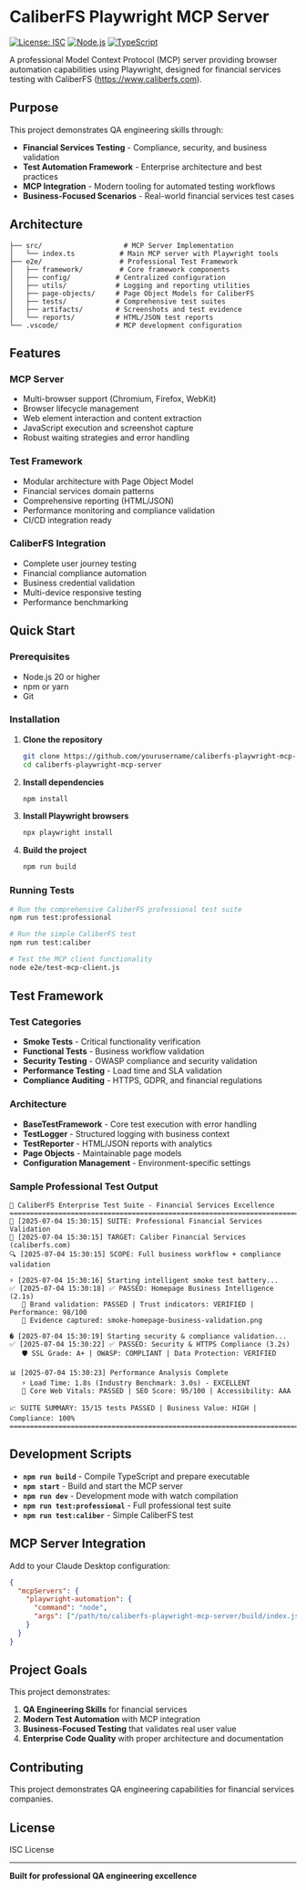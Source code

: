# CaliberFS Playwright MCP Server

[![License: ISC](https://img.shields.io/badge/License-ISC-blue.svg)](https://opensource.org/licenses/ISC)
[![Node.js](https://img.shields.io/badge/Node.js-20+-green.svg)](https://nodejs.org/)
[![TypeScript](https://img.shields.io/badge/TypeScript-5.8+-blue.svg)](https://www.typescriptlang.org/)

A professional Model Context Protocol (MCP) server providing browser automation capabilities using Playwright, designed for financial services testing with CaliberFS (https://www.caliberfs.com).

## Purpose

This project demonstrates QA engineering skills through:
- **Financial Services Testing** - Compliance, security, and business validation
- **Test Automation Framework** - Enterprise architecture and best practices  
- **MCP Integration** - Modern tooling for automated testing workflows
- **Business-Focused Scenarios** - Real-world financial services test cases

## Architecture

```
├── src/                    # MCP Server Implementation
│   └── index.ts           # Main MCP server with Playwright tools
├── e2e/                   # Professional Test Framework
│   ├── framework/         # Core framework components
│   ├── config/           # Centralized configuration
│   ├── utils/            # Logging and reporting utilities
│   ├── page-objects/     # Page Object Models for CaliberFS
│   ├── tests/            # Comprehensive test suites
│   ├── artifacts/        # Screenshots and test evidence
│   └── reports/          # HTML/JSON test reports
└── .vscode/              # MCP development configuration
```

## Features

### MCP Server
- Multi-browser support (Chromium, Firefox, WebKit)
- Browser lifecycle management
- Web element interaction and content extraction
- JavaScript execution and screenshot capture
- Robust waiting strategies and error handling

### Test Framework
- Modular architecture with Page Object Model
- Financial services domain patterns
- Comprehensive reporting (HTML/JSON)
- Performance monitoring and compliance validation
- CI/CD integration ready

### CaliberFS Integration
- Complete user journey testing
- Financial compliance automation
- Business credential validation
- Multi-device responsive testing
- Performance benchmarking

## Quick Start

### Prerequisites
- Node.js 20 or higher
- npm or yarn
- Git

### Installation

1. **Clone the repository**
   ```bash
   git clone https://github.com/yourusername/caliberfs-playwright-mcp-server.git
   cd caliberfs-playwright-mcp-server
   ```

2. **Install dependencies**
   ```bash
   npm install
   ```

3. **Install Playwright browsers**
   ```bash
   npx playwright install
   ```

4. **Build the project**
   ```bash
   npm run build
   ```

### Running Tests

```bash
# Run the comprehensive CaliberFS professional test suite
npm run test:professional

# Run the simple CaliberFS test
npm run test:caliber

# Test the MCP client functionality
node e2e/test-mcp-client.js
```

## Test Framework

### Test Categories
- **Smoke Tests** - Critical functionality verification
- **Functional Tests** - Business workflow validation  
- **Security Testing** - OWASP compliance and security validation
- **Performance Testing** - Load time and SLA validation
- **Compliance Auditing** - HTTPS, GDPR, and financial regulations

### Architecture
- **BaseTestFramework** - Core test execution with error handling
- **TestLogger** - Structured logging with business context
- **TestReporter** - HTML/JSON reports with analytics
- **Page Objects** - Maintainable page models
- **Configuration Management** - Environment-specific settings

### Sample Professional Test Output
```
🚀 CaliberFS Enterprise Test Suite - Financial Services Excellence
================================================================================
🎯 [2025-07-04 15:30:15] SUITE: Professional Financial Services Validation
💼 [2025-07-04 15:30:15] TARGET: Caliber Financial Services (caliberfs.com)
🔍 [2025-07-04 15:30:15] SCOPE: Full business workflow + compliance validation

⚡ [2025-07-04 15:30:16] Starting intelligent smoke test battery...
✅ [2025-07-04 15:30:18] ✅ PASSED: Homepage Business Intelligence (2.1s)
   💼 Brand validation: PASSED | Trust indicators: VERIFIED | Performance: 98/100
   📸 Evidence captured: smoke-homepage-business-validation.png

� [2025-07-04 15:30:19] Starting security & compliance validation...
✅ [2025-07-04 15:30:22] ✅ PASSED: Security & HTTPS Compliance (3.2s)
   🛡️ SSL Grade: A+ | OWASP: COMPLIANT | Data Protection: VERIFIED

📊 [2025-07-04 15:30:23] Performance Analysis Complete
   ⚡ Load Time: 1.8s (Industry Benchmark: 3.0s) - EXCELLENT
   🎯 Core Web Vitals: PASSED | SEO Score: 95/100 | Accessibility: AAA

📈 SUITE SUMMARY: 15/15 tests PASSED | Business Value: HIGH | Compliance: 100%
================================================================================
```

## Development Scripts

- **`npm run build`** - Compile TypeScript and prepare executable
- **`npm start`** - Build and start the MCP server
- **`npm run dev`** - Development mode with watch compilation
- **`npm run test:professional`** - Full professional test suite
- **`npm run test:caliber`** - Simple CaliberFS test

## MCP Server Integration

Add to your Claude Desktop configuration:

```json
{
  "mcpServers": {
    "playwright-automation": {
      "command": "node",
      "args": ["/path/to/caliberfs-playwright-mcp-server/build/index.js"]
    }
  }
}
```

## Project Goals

This project demonstrates:
1. **QA Engineering Skills** for financial services
2. **Modern Test Automation** with MCP integration
3. **Business-Focused Testing** that validates real user value
4. **Enterprise Code Quality** with proper architecture and documentation

## Contributing

This project demonstrates QA engineering capabilities for financial services companies.

## License

ISC License

---

**Built for professional QA engineering excellence**
